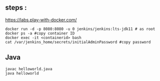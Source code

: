 
## steps :
https://labs.play-with-docker.com/

    docker run -d -p 8080:8080 -u 0 jenkins/jenkins:lts-jdk11 # as root
    docker ps -a #copy container ID
    docker exec -it <containerid> bash
    cat /var/jenkins_home/secrets/initialAdminPassword #copy password
    


## Java

    javac helloworld.java
    java helloworld
